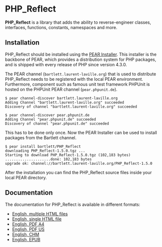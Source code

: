 PHP_Reflect
===========

**PHP_Reflect** is a library that
adds the ability to reverse-engineer classes, interfaces, functions, constants, namespaces and more.

Installation
------------

PHP_Reflect should be installed using the [PEAR Installer](http://pear.php.net/).
This installer is the backbone of PEAR, which provides a distribution system for PHP packages, 
and is shipped with every release of PHP since version 4.3.0.

The PEAR channel (`bartlett.laurent-laville.org`) that is used to distribute PHP_Reflect
needs to be registered with the local PEAR environment. 
Furthermore, component such as famous unit test framework PHPUnit is hosted
on the PHPUnit PEAR channel (`pear.phpunit.de`).

    $ pear channel-discover bartlett.laurent-laville.org
    Adding Channel "bartlett.laurent-laville.org" succeeded
    Discovery of channel "bartlett.laurent-laville.org" succeeded

    $ pear channel-discover pear.phpunit.de
    Adding Channel "pear.phpunit.de" succeeded
    Discovery of channel "pear.phpunit.de" succeeded
    
This has to be done only once. Now the PEAR Installer can be used to install packages from the Bartlett channel.

    $ pear install bartlett/PHP_Reflect
    downloading PHP_Reflect-1.5.0.tgz ...
    Starting to download PHP_Reflect-1.5.0.tgz (102,183 bytes)
    .....................done: 102,183 bytes
    upgrade ok: channel://bartlett.laurent-laville.org/PHP_Reflect-1.5.0   

After the installation you can find the PHP_Reflect source files inside your local PEAR directory.


Documentation
-------------

The documentation for PHP_Reflect is available in different formats:

* [English, multiple HTML files](http://php5.laurent-laville.org/reflect/manual/current/en/phpreflect-book.chunked/index.html)
* [English, single HTML file](http://php5.laurent-laville.org/reflect/manual/current/en/phpreflect-book.html)
* [English, PDF A4](http://php5.laurent-laville.org/reflect/manual/current/en/phpreflect-book-a4.pdf)
* [English, PDF US](http://php5.laurent-laville.org/reflect/manual/current/en/phpreflect-book-us.pdf)
* [English, CHM](http://php5.laurent-laville.org/reflect/manual/current/en/phpreflect-book.chm.zip)
* [English, EPUB](http://php5.laurent-laville.org/reflect/manual/current/en/phpreflect-book.epub)
